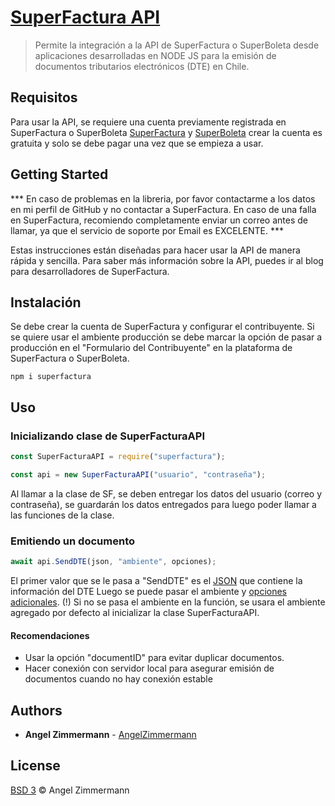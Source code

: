 # [SuperFactura API](https://www.npmjs.com/package/superfactura)

> Permite la integración a la API de SuperFactura o SuperBoleta desde aplicaciones desarrolladas en NODE JS para la emisión de documentos tributarios electrónicos (DTE) en Chile.

## Requisitos

Para usar la API, se requiere una cuenta previamente registrada en SuperFactura o SuperBoleta
[SuperFactura](https://superfactura.cl/) y [SuperBoleta](https://superboleta.cl/) crear la cuenta es gratuita y solo se debe pagar una vez que se empieza a usar.

## Getting Started

*** En caso de problemas en la libreria, por favor contactarme a los datos en mi perfil de GitHub y no contactar a SuperFactura. En caso de una falla en SuperFactura, recomiendo completamente enviar un correo antes de llamar, ya que el servicio de soporte por Email es EXCELENTE. ***

Estas instrucciones están diseñadas para hacer usar la API de manera rápida y sencilla.
Para saber más información sobre la API, puedes ir al blog para desarrolladores de SuperFactura.

## Instalación

Se debe crear la cuenta de SuperFactura y configurar el contribuyente.
Si se quiere usar el ambiente producción se debe marcar la opción de pasar a producción en el "Formulario del Contribuyente" en la plataforma de SuperFactura o SuperBoleta.

```
npm i superfactura
```

## Uso

### Inicializando clase de SuperFacturaAPI

```js
const SuperFacturaAPI = require("superfactura");
```

```js
const api = new SuperFacturaAPI("usuario", "contraseña");
```

Al llamar a la clase de SF, se deben entregar los datos del usuario (correo y contraseña), se guardarán los datos entregados para luego poder llamar a las funciones de la clase.

### Emitiendo un documento

```js
await api.SendDTE(json, "ambiente", opciones);
```

El primer valor que se le pasa a "SendDTE" es el [JSON](https://superfactura.cl/pages/examples) que contiene la información del DTE
Luego se puede pasar el ambiente y [opciones adicionales](https://superfactura.cl/pages/opciones).
(!) Si no se pasa el ambiente en la función, se usara el ambiente agregado por defecto al inicializar la clase SuperFacturaAPI.

#### Recomendaciones

- Usar la opción "documentID" para evitar duplicar documentos.
- Hacer conexión con servidor local para asegurar emisión de documentos cuando no hay conexión estable

## Authors

- **Angel Zimmermann** - [AngelZimmermann](https://angelzimmermann.de)

## License

[BSD 3](https://angelzimmermann.de/licences/BSD3) © Angel Zimmermann
